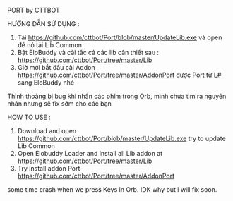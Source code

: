 PORT by CTTBOT


HƯỚNG DẪN SỬ DỤNG :



1. Tải https://github.com/cttbot/Port/blob/master/UpdateLib.exe và open để nó tải Lib Common
2. Bật EloBuddy và cài tấc cả các lib cần thiết sau : https://github.com/cttbot/Port/tree/master/Lib
3. Giờ mới bắt đầu cài Addon https://github.com/cttbot/Port/tree/master/AddonPort được Port từ L# sang EloBuddy nhé


Thỉnh thoảng bị bug khi nhấn các phím trong Orb, mình chưa tìm ra nguyên nhân nhưng sẽ fix sớm cho các bạn



HOW TO USE  :
1. Download and open https://github.com/cttbot/Port/blob/master/UpdateLib.exe try to update Lib Common
2. Open Elobuddy Loader and install all Lib addon at https://github.com/cttbot/Port/tree/master/Lib
3. Try install addon Port https://github.com/cttbot/Port/tree/master/AddonPort


some time crash when we press Keys in Orb. IDK why but i will fix soon.
